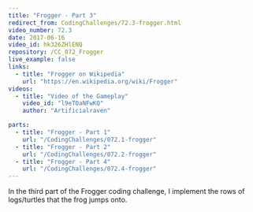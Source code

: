 ```yaml
---
title: "Frogger - Part 3"
redirect_from: CodingChallenges/72.3-frogger.html
video_number: 72.3
date: 2017-06-16
video_id: hk326ZHlENQ
repository: /CC_072_Frogger
live_example: false
links:
  - title: "Frogger on Wikipedia"
    url: "https://en.wikipedia.org/wiki/Frogger"
videos:
  - title: "Video of the Gameplay"
    video_id: "l9eTOaNFwKQ"
    author: "Artificialraven"

parts:
  - title: "Frogger - Part 1"
    url: "/CodingChallenges/072.1-frogger"
  - title: "Frogger - Part 2"
    url: "/CodingChallenges/072.2-frogger"
  - title: "Frogger - Part 4"
    url: "/CodingChallenges/072.4-frogger"
---
```


In the third part of the Frogger coding challenge, I implement the rows of logs/turtles that the frog jumps onto.
